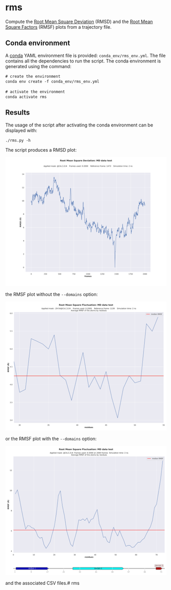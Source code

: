 # rms

Compute the [Root Mean Square Deviation](https://amberhub.chpc.utah.edu/amber-hub/start-here-rmsd-analysis-in-cpptraj/) (RMSD) and the [Root Mean Square Factors](https://amberhub.chpc.utah.edu/atomicfluct-rmsf/) (RMSF) plots from a trajectory file.

## Conda environment

A [conda](https://docs.conda.io/projects/conda/en/latest/index.html) YAML environment file is provided: `conda_env/rms_env.yml`. The file contains all the dependencies to run the script.
The conda environment is generated using the command:
```shell script
# create the environment
conda env create -f conda_env/rms_env.yml

# activate the environment
conda activate rms
```

## Results

The usage of the script after activating the conda environment can be displayed with:

```shell script
./rms.py -h
```

The script produces a RMSD plot:

![RMSD plot](doc/_static/RMSD.svg)

the RMSF plot without the `--domains` option:

![RMSF plot](doc/_static/RMSF_without_domains.svg)

or the RMSF plot with the `--domains` option:

![RMSF plot](doc/_static/RMSF_with_domains.svg)

and the associated CSV files.# rms
